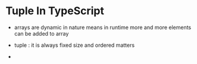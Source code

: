 # Tuple In TypeScript

- arrays are dynamic in nature means in runtime more and more elements can be added to array

- tuple : it is always fixed size and ordered matters
-